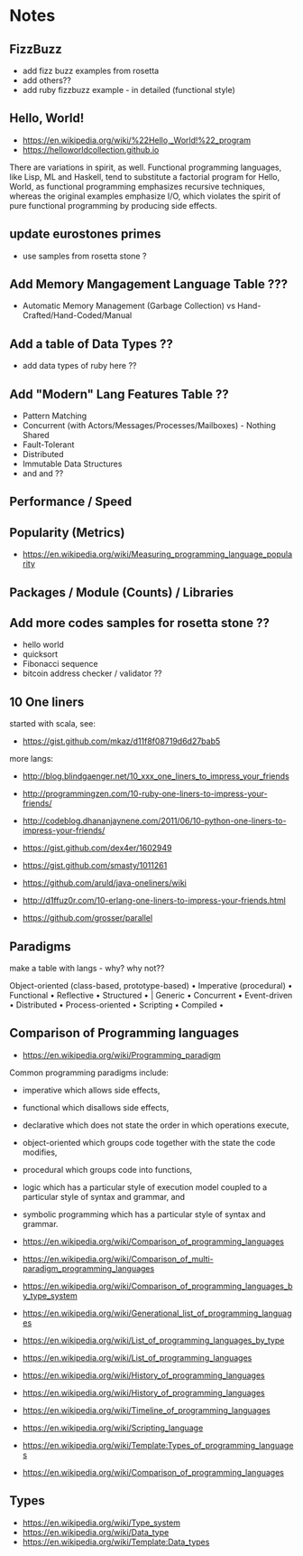 # Notes


## FizzBuzz

- add fizz buzz examples from rosetta
- add others??
- add ruby fizzbuzz example - in detailed (functional style)

## Hello, World!

- https://en.wikipedia.org/wiki/%22Hello,_World!%22_program
- https://helloworldcollection.github.io

There are variations in spirit, as well. Functional programming languages, like Lisp, ML and Haskell, tend to substitute a factorial program for Hello, World, as functional programming emphasizes recursive techniques, whereas the original examples emphasize I/O, which violates the spirit of pure functional programming by producing side effects.

## update eurostones primes

- use samples from rosetta stone ?



## Add Memory Mangagement Language Table ???

- Automatic Memory Management (Garbage Collection) vs Hand-Crafted/Hand-Coded/Manual


## Add a table of Data Types ??

- add data types of ruby here ??




## Add "Modern" Lang Features Table ??

- Pattern Matching
- Concurrent (with Actors/Messages/Processes/Mailboxes) - Nothing Shared
- Fault-Tolerant
- Distributed
- Immutable Data Structures
- and and ??


## Performance / Speed

## Popularity (Metrics)

- https://en.wikipedia.org/wiki/Measuring_programming_language_popularity


## Packages / Module (Counts) / Libraries


## Add more codes samples for rosetta stone ??

- hello world
- quicksort
- Fibonacci sequence
- bitcoin address checker / validator ??



## 10 One liners

started with scala, see:

- https://gist.github.com/mkaz/d11f8f08719d6d27bab5

more langs:

- http://blog.blindgaenger.net/10_xxx_one_liners_to_impress_your_friends
- http://programmingzen.com/10-ruby-one-liners-to-impress-your-friends/
- http://codeblog.dhananjaynene.com/2011/06/10-python-one-liners-to-impress-your-friends/
- https://gist.github.com/dex4er/1602949
- https://gist.github.com/smasty/1011261
- https://github.com/aruld/java-oneliners/wiki
- http://d1ffuz0r.com/10-erlang-one-liners-to-impress-your-friends.html



- https://github.com/grosser/parallel



## Paradigms

make a table with langs - why? why not??

Object-oriented (class-based, prototype-based) •
Imperative (procedural) •
Functional •
Reflective •
Structured •                                  |
Generic •
Concurrent •
Event-driven •
Distributed •
Process-oriented •
Scripting •
Compiled •


## Comparison of Programming languages

- https://en.wikipedia.org/wiki/Programming_paradigm

Common programming paradigms include:

- imperative which allows side effects,
- functional which disallows side effects,
- declarative which does not state the order in which operations execute,
- object-oriented which groups code together with the state the code modifies,
- procedural which groups code into functions,
- logic which has a particular style of execution model coupled to a particular style of syntax and grammar, and
- symbolic programming which has a particular style of syntax and grammar.



- https://en.wikipedia.org/wiki/Comparison_of_programming_languages
- https://en.wikipedia.org/wiki/Comparison_of_multi-paradigm_programming_languages
- https://en.wikipedia.org/wiki/Comparison_of_programming_languages_by_type_system
- https://en.wikipedia.org/wiki/Generational_list_of_programming_languages
- https://en.wikipedia.org/wiki/List_of_programming_languages_by_type
- https://en.wikipedia.org/wiki/List_of_programming_languages
- https://en.wikipedia.org/wiki/History_of_programming_languages
- https://en.wikipedia.org/wiki/History_of_programming_languages
- https://en.wikipedia.org/wiki/Timeline_of_programming_languages
- https://en.wikipedia.org/wiki/Scripting_language
- https://en.wikipedia.org/wiki/Template:Types_of_programming_languages
- https://en.wikipedia.org/wiki/Comparison_of_programming_languages



## Types

- https://en.wikipedia.org/wiki/Type_system
- https://en.wikipedia.org/wiki/Data_type
- https://en.wikipedia.org/wiki/Template:Data_types
